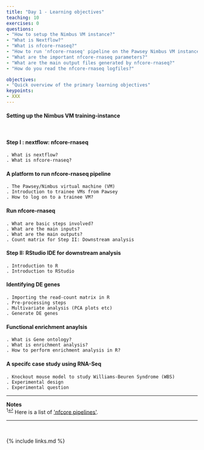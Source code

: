 ```yaml
---
title: "Day 1 - Learning objectives"
teaching: 10
exercises: 0
questions:
- "How to setup the Nimbus VM instance?"
- "What is Nextflow?"
- "What is nfcore-rnaseq?"
- "How to run 'nfcore-rnaseq' pipeline on the Pawsey Nimbus VM instance?"
- "What are the important nfcore-rnaseq parameters?"
- "What are the main output files generated by nfcore-rnaseq?"
- "How do you read the nfcore-rnaseq logfiles?"

objectives:
- "Quick overview of the primary learning objectives"
keypoints:
- XXX
---
```


#### Setting up the Nimbus VM training-instance 
```


```

#### Step I : nextflow: nfcore-rnaseq
```
. What is nextflow?
. What is nfcore-rnaseq?
```

#### A platform to run nfcore-rnaseq pipeline 
```
. The Pawsey/Nimbus virtual machine (VM)
. Introduction to trainee VMs from Pawsey
. How to log on to a trainee VM?
```

#### Run nfcore-rnaseq
```
. What are basic steps involved?
. What are the main inputs?
. What are the main outputs? 
. Count matrix for Step II: Downstream analysis
```

#### Step II: RStudio IDE for downstream analysis
```
. Introduction to R
. Introduction to RStudio
```

#### Identifying DE genes
```
. Importing the read-count matrix in R
. Pre-processing steps
. Multivariate analysis (PCA plots etc)
. Generate DE genes
```

#### Functional enrichment anaylsis
```
. What is Gene ontology?
. What is enrichment analysis?
. How to perform enrichment analysis in R? 
```

#### A specifc case study using RNA-Seq
```
. Knockout mouse model to study Williams-Beuren Syndrome (WBS)
. Experimental design
. Experimental question
```
___
**Notes**   
<sup id="f1">1[↩](#a1)</sup> Here is a list of ['nfcore pipelines'](https://nf-co.re/pipelines/).

___
<br>



{% include links.md %}

